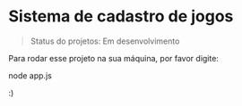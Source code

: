 <h1>Sistema de cadastro de jogos</h1>

>Status do projetos: Em desenvolvimento

Para rodar esse projeto na sua máquina, por favor digite:

node app.js



:)
